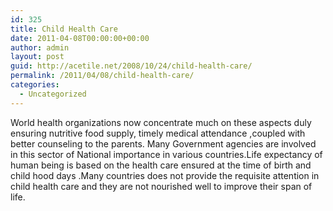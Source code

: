 ```yaml
---
id: 325
title: Child Health Care
date: 2011-04-08T00:00:00+00:00
author: admin
layout: post
guid: http://acetile.net/2008/10/24/child-health-care/
permalink: /2011/04/08/child-health-care/
categories:
  - Uncategorized
---
```

World health organizations now concentrate much on these aspects duly ensuring nutritive food supply, timely medical attendance ,coupled with better counseling to the parents. Many Government agencies are involved in this sector of National importance in various countries.Life expectancy of human being is based on the health care ensured at the time of birth and child hood days .Many countries does not provide the requisite attention in child health care and they are not nourished well to improve their span of life.